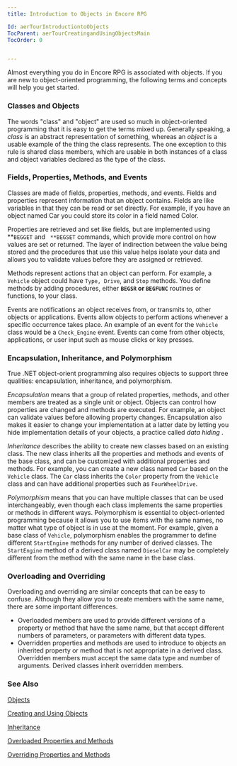 ```yaml
---
title: Introduction to Objects in Encore RPG

Id: aerTourIntroductiontoObjects
TocParent: aerTourCreatingandUsingObjectsMain
TocOrder: 0


---
```


Almost everything you do in Encore RPG is associated with objects. If you are new to object-oriented programming, the following terms and concepts will help you get started. 

### Classes and Objects
The words "class" and "object" are used so much in object-oriented programming that it is easy to get the terms mixed up. Generally speaking, a *class* is an abstract representation of something, whereas an *object* is a usable example of the thing the class represents. The one exception to this rule is shared class members, which are usable in both instances of a class and object variables declared as the type of the class. 

### Fields, Properties, Methods, and Events
Classes are made of fields, properties, methods, and events. Fields and properties represent information that an object contains. Fields are like variables in that they can be read or set directly. For example, if you have an object named Car you could store its color in a field named Color. 

Properties are retrieved and set like fields, but are implemented using **```BEGGET``` and ``` **BEGSET``` commands, which provide more control on how values are set or returned. The layer of indirection between the value being stored and the procedures that use this value helps isolate your data and allows you to validate values before they are assigned or retrieved. 

Methods represent actions that an object can perform. For example, a ```Vehicle``` object could have ```Type, Drive```, and ```Stop``` methods. You define methods by adding procedures, either **```BEGSR``` or ```BEGFUNC```** routines or functions, to your class. 

Events are notifications an object receives from, or transmits to, other objects or applications. Events allow objects to perform actions whenever a specific occurrence takes place. An example of an event for the ```Vehicle``` class would be a ```Check_Engine``` event. Events can come from other objects, applications, or user input such as mouse clicks or key presses. 

### Encapsulation, Inheritance, and Polymorphism
True .NET object-orient programming also requires objects to support three qualities: encapsulation, inheritance, and polymorphism. 

*Encapsulation* means that a group of related properties, methods, and other members are treated as a single unit or object. Objects can control how properties are changed and methods are executed. For example, an object can validate values before allowing property changes. Encapsulation also makes it easier to change your implementation at a latter date by letting you hide implementation details of your objects, a practice called *data hiding* . 

*Inheritance* describes the ability to create new classes based on an existing class. The new class inherits all the properties and methods and events of the base class, and can be customized with additional properties and methods. For example, you can create a new class named ```Car``` based on the ```Vehicle``` class. The ```Car``` class inherits the ```Color``` property from the ```Vehicle``` class and can have additional properties such as ```FourWheelDrive```. 

*Polymorphism* means that you can have multiple classes that can be used interchangeably, even though each class implements the same properties or methods in different ways. Polymorphism is essential to object-oriented programming because it allows you to use items with the same names, no matter what type of object is in use at the moment. For example, given a base class of ```Vehicle```, polymorphism enables the programmer to define different ```StartEngine``` methods for any number of derived classes. The ```StartEngine``` method of a derived class named ```DieselCar``` may be completely different from the method with the same name in the base class. 

### Overloading and Overriding
Overloading and overriding are similar concepts that can be easy to confuse. Although they allow you to create members with the same name, there are some important differences. 

- Overloaded members are used to provide different versions of a property or
                method that have the same name, but that accept different numbers of parameters,
                or parameters with different data types.
- Overridden properties and methods are used to introduce to objects an inherited
                property or method that is not appropriate in a derived class. Overridden
                members must accept the same data type and number of arguments. Derived classes
                inherit overridden members.

### See Also
[Objects](aerConObjects.html)

[Creating and Using Objects](aerTourCreatingandUsingObjectsMain.html)

[Inheritance](aerTourInheritanceMain.html)

[Overloaded Properties and Methods](aerTourOverloadedProperties.html)

[Overriding Properties and Methods](aerTourOverridingPropertiesandMethodsMain.html) 

